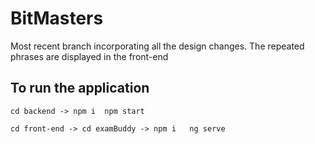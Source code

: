 # BitMasters

Most recent branch incorporating all the design changes. The repeated phrases are displayed in the front-end
## To run the application 
`cd backend -> npm i 
            npm start`


`cd front-end -> cd examBuddy -> npm i  
                              ng serve`
